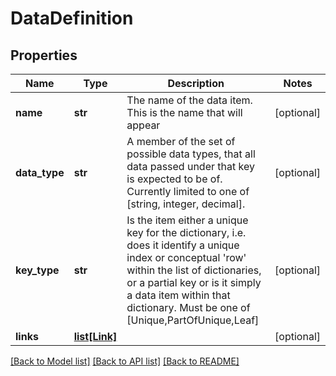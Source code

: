 # DataDefinition

## Properties
Name | Type | Description | Notes
------------ | ------------- | ------------- | -------------
**name** | **str** | The name of the data item. This is the name that will appear | [optional] 
**data_type** | **str** | A member of the set of possible data types, that all data passed under that key is expected to be of.  Currently limited to one of [string, integer, decimal]. | [optional] 
**key_type** | **str** | Is the item either a unique key for the dictionary, i.e. does it identify a unique index or conceptual &#39;row&#39; within the list of dictionaries,  or a partial key or is it simply a data item within that dictionary. Must be one of [Unique,PartOfUnique,Leaf] | [optional] 
**links** | [**list[Link]**](Link.md) |  | [optional] 

[[Back to Model list]](../README.md#documentation-for-models) [[Back to API list]](../README.md#documentation-for-api-endpoints) [[Back to README]](../README.md)


